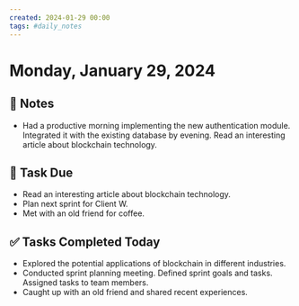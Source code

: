 ```yaml
---
created: 2024-01-29 00:00
tags: #daily_notes
---
```


# Monday, January 29, 2024

## 📓 Notes
- Had a productive morning implementing the new authentication module. Integrated it with the existing database by evening. Read an interesting article about blockchain technology.

## 📅 Task Due
- Read an interesting article about blockchain technology.
- Plan next sprint for Client W.
- Met with an old friend for coffee.

## ✅ Tasks Completed Today
- Explored the potential applications of blockchain in different industries.
- Conducted sprint planning meeting. Defined sprint goals and tasks. Assigned tasks to team members.
- Caught up with an old friend and shared recent experiences.